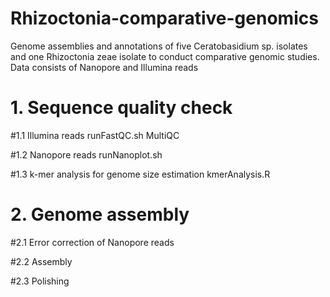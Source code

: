 # Rhizoctonia-comparative-genomics
Genome assemblies and annotations of five Ceratobasidium sp. isolates and one Rhizoctonia zeae isolate to conduct comparative genomic studies.
Data consists of Nanopore and Illumina reads

# 1. Sequence quality check
#1.1 Illumina reads
runFastQC.sh
MultiQC

#1.2 Nanopore reads
runNanoplot.sh

#1.3 k-mer analysis for genome size estimation
kmerAnalysis.R

# 2. Genome assembly
#2.1 Error correction of Nanopore reads

#2.2 Assembly

#2.3 Polishing
